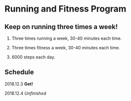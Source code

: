 # Running and Fitness Program

## Keep on running three times a week!
1. Three times running a week, 30-40 minutes each time.

2. Three times fitness a week, 30-40 minutes each time.

3. 6000 steps each day. 

## Schedule
2018.12.3 **Get!**

2018.12.4 *Unfinished*
